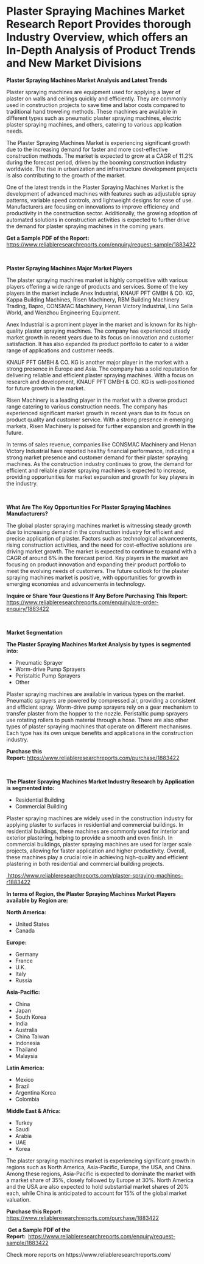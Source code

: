 <p><h1>Plaster Spraying Machines Market Research Report Provides thorough Industry Overview, which offers an In-Depth Analysis of Product Trends and New Market Divisions</h1></p><p><strong>Plaster Spraying Machines Market Analysis and Latest Trends</strong></p>
<p><p>Plaster spraying machines are equipment used for applying a layer of plaster on walls and ceilings quickly and efficiently. They are commonly used in construction projects to save time and labor costs compared to traditional hand troweling methods. These machines are available in different types such as pneumatic plaster spraying machines, electric plaster spraying machines, and others, catering to various application needs.</p><p>The Plaster Spraying Machines Market is experiencing significant growth due to the increasing demand for faster and more cost-effective construction methods. The market is expected to grow at a CAGR of 11.2% during the forecast period, driven by the booming construction industry worldwide. The rise in urbanization and infrastructure development projects is also contributing to the growth of the market.</p><p>One of the latest trends in the Plaster Spraying Machines Market is the development of advanced machines with features such as adjustable spray patterns, variable speed controls, and lightweight designs for ease of use. Manufacturers are focusing on innovations to improve efficiency and productivity in the construction sector. Additionally, the growing adoption of automated solutions in construction activities is expected to further drive the demand for plaster spraying machines in the coming years.</p></p>
<p><strong>Get a Sample PDF of the Report:&nbsp;</strong> <a href="https://www.reliableresearchreports.com/enquiry/request-sample/1883422">https://www.reliableresearchreports.com/enquiry/request-sample/1883422</a></p>
<p>&nbsp;</p>
<p><strong>Plaster Spraying Machines Major Market Players</strong></p>
<p><p>The plaster spraying machines market is highly competitive with various players offering a wide range of products and services. Some of the key players in the market include Anex Industrial, KNAUF PFT GMBH & CO. KG, Kappa Building Machines, Risen Machinery, RBM Building Machinery Trading, Bapro, CONSMAC Machinery, Henan Victory Industrial, Lino Sella World, and Wenzhou Engineering Equipment. </p><p>Anex Industrial is a prominent player in the market and is known for its high-quality plaster spraying machines. The company has experienced steady market growth in recent years due to its focus on innovation and customer satisfaction. It has also expanded its product portfolio to cater to a wider range of applications and customer needs. </p><p>KNAUF PFT GMBH & CO. KG is another major player in the market with a strong presence in Europe and Asia. The company has a solid reputation for delivering reliable and efficient plaster spraying machines. With a focus on research and development, KNAUF PFT GMBH & CO. KG is well-positioned for future growth in the market.</p><p>Risen Machinery is a leading player in the market with a diverse product range catering to various construction needs. The company has experienced significant market growth in recent years due to its focus on product quality and customer service. With a strong presence in emerging markets, Risen Machinery is poised for further expansion and growth in the future.</p><p>In terms of sales revenue, companies like CONSMAC Machinery and Henan Victory Industrial have reported healthy financial performance, indicating a strong market presence and customer demand for their plaster spraying machines. As the construction industry continues to grow, the demand for efficient and reliable plaster spraying machines is expected to increase, providing opportunities for market expansion and growth for key players in the industry.</p></p>
<p>&nbsp;</p>
<p><strong>What Are The Key Opportunities For Plaster Spraying Machines Manufacturers?</strong></p>
<p><p>The global plaster spraying machines market is witnessing steady growth due to increasing demand in the construction industry for efficient and precise application of plaster. Factors such as technological advancements, rising construction activities, and the need for cost-effective solutions are driving market growth. The market is expected to continue to expand with a CAGR of around 6% in the forecast period. Key players in the market are focusing on product innovation and expanding their product portfolio to meet the evolving needs of customers. The future outlook for the plaster spraying machines market is positive, with opportunities for growth in emerging economies and advancements in technology.</p></p>
<p><strong>Inquire or Share Your Questions If Any Before Purchasing This Report:</strong> <a href="https://www.reliableresearchreports.com/enquiry/pre-order-enquiry/1883422">https://www.reliableresearchreports.com/enquiry/pre-order-enquiry/1883422</a></p>
<p>&nbsp;</p>
<p><strong>Market Segmentation</strong></p>
<p><strong>The Plaster Spraying Machines Market Analysis by types is segmented into:</strong></p>
<p><ul><li>Pneumatic Sprayer</li><li>Worm-drive Pump Sprayers</li><li>Peristaltic Pump Sprayers</li><li>Other</li></ul></p>
<p><p>Plaster spraying machines are available in various types on the market. Pneumatic sprayers are powered by compressed air, providing a consistent and efficient spray. Worm-drive pump sprayers rely on a gear mechanism to transfer plaster from the hopper to the nozzle. Peristaltic pump sprayers use rotating rollers to push material through a hose. There are also other types of plaster spraying machines that operate on different mechanisms. Each type has its own unique benefits and applications in the construction industry.</p></p>
<p><strong>Purchase this Report:&nbsp;</strong><a href="https://www.reliableresearchreports.com/purchase/1883422">https://www.reliableresearchreports.com/purchase/1883422</a></p>
<p>&nbsp;</p>
<p><strong>The Plaster Spraying Machines Market Industry Research by Application is segmented into:</strong></p>
<p><ul><li>Residential Building</li><li>Commercial Building</li></ul></p>
<p><p>Plaster spraying machines are widely used in the construction industry for applying plaster to surfaces in residential and commercial buildings. In residential buildings, these machines are commonly used for interior and exterior plastering, helping to provide a smooth and even finish. In commercial buildings, plaster spraying machines are used for larger scale projects, allowing for faster application and higher productivity. Overall, these machines play a crucial role in achieving high-quality and efficient plastering in both residential and commercial building projects.</p></p>
<p><a href="https://www.reliableresearchreports.com/plaster-spraying-machines-r1883422">&nbsp;https://www.reliableresearchreports.com/plaster-spraying-machines-r1883422</a></p>
<p><strong>In terms of Region, the Plaster Spraying Machines Market Players available by Region are:</strong></p>
<p>
    <p> <strong> North America: </strong>
        <ul>
            <li>United States</li>
            <li>Canada</li>
        </ul>
        </p> 
    <p> <strong> Europe: </strong>
        <ul>
            <li>Germany</li>
            <li>France</li>
            <li>U.K.</li>
            <li>Italy</li>
            <li>Russia</li>
        </ul>
        </p> 
    <p> <strong> Asia-Pacific: </strong>
        <ul>
            <li>China</li>
            <li>Japan</li>
            <li>South Korea</li>
            <li>India</li>
            <li>Australia</li>
            <li>China Taiwan</li>
            <li>Indonesia</li>
            <li>Thailand</li>
            <li>Malaysia</li>
        </ul>
        </p> 
    <p> <strong> Latin America: </strong>
        <ul>
            <li>Mexico</li>
            <li>Brazil</li>
            <li>Argentina Korea</li>
            <li>Colombia</li>
        </ul>
        </p> 
    <p> <strong> Middle East & Africa: </strong>
        <ul>
            <li>Turkey</li>
            <li>Saudi</li>
            <li>Arabia</li>
            <li>UAE</li>
            <li>Korea</li>
        </ul>
    </p>
    </p>
<p><p>The plaster spraying machines market is experiencing significant growth in regions such as North America, Asia-Pacific, Europe, the USA, and China. Among these regions, Asia-Pacific is expected to dominate the market with a market share of 35%, closely followed by Europe at 30%. North America and the USA are also expected to hold substantial market shares of 20% each, while China is anticipated to account for 15% of the global market valuation.</p></p>
<p><strong>Purchase this Report: </strong><a href="https://www.reliableresearchreports.com/purchase/1883422">https://www.reliableresearchreports.com/purchase/1883422</a></p>
<p>&nbsp;<strong>Get a Sample PDF of the Report:&nbsp;&nbsp;</strong><a href="https://www.reliableresearchreports.com/enquiry/request-sample/1883422">https://www.reliableresearchreports.com/enquiry/request-sample/1883422</a></p>
<p><strong></strong></p>
<p>Check more reports on https://www.reliableresearchreports.com/</p>